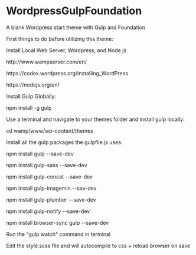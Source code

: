 # WordpressGulpFoundation
A blank Wordpress start theme with Gulp and Foundation

<p>First things to do before utilizing this theme:</p>
<p>Install Local Web Server, Wordpress, and Node.js</p>
<p>http://www.wampserver.com/en/</p>
<p>https://codex.wordpress.org/Installing_WordPress</p>
<p>https://nodejs.org/en/</p>

<p>Install Gulp Globally:</p>
<p>npm install -g gulp</p>

<p>Use a terminal and navigate to your themes folder and install gulp locally:</p>
<p>cd wamp/www/wp-content/themes</p>

<p>Install all the gulp packages the gulpfile.js uses:</p>
<p>npm install gulp --save-dev</p>
<p>npm install gulp-sass --save-dev</p>
<p>npm install gulp-concat --save-dev</p>
<p>npm install gulp-imagemin --sav-dev</p>
<p>npm install gulp-plumber --save-dev</p>
<p>npm install gulp-notify --save-dev</p>
<p>npm install browser-sync gulp --save-dev</p>

<p>Run the "gulp watch" command in terminal</p>
<p>Edit the style.scss file and will autocompile to css + reload browser on save<p>
